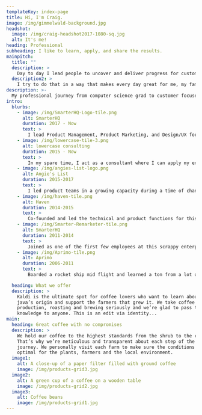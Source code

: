 ```yaml
---
templateKey: index-page
title: Hi, I'm Craig.
image: /img/gimmelwald-background.jpg
headshot:
  image: /img/craig-headshot2017-1080-sq.jpg
  alt: It's me!
heading: Professional
subheading: I like to learn, apply, and share the results.
mainpitch:
  title: ""
  description: >
    Day to day I lead people to uncover and deliver progress for customers in a way that grows and sustains the business we serve. 
  description2: >
    I try to do that in a way that makes every day great for me, my family, my colleagues, my community, and the world.
description: >-
  My professional journey from computer science grad to customer focused product leader:
intro:
  blurbs:
    - image: /img/SmarterHQ-Logo-tile.png
      alt: SmarterHQ
      duration: 2017 - Now
      text: >
        I lead Product Management, Product Marketing, and Design/UX for this enterprise focused personalization platform scale up. I've "boomeranged" back to work with some old friends, some new ones, and take on a new challenge for a company in a phase I hadn't experienced before targeting a market I cut my teeth in as an engineer but had not approached as a product person previously.
    - image: /img/lowercase-tile-3.png
      alt: lowercase consulting
      duration: 2015 - Now
      text: >
        In my spare time, I act as a consultant where I can apply my experience to help and we can learn together. I've consulted in many different capacities, but I really like to help align sales, marketing, finance, product, UX, tech, customer success, and even just day to day productivity and execution in a customer focused, business aware way.
    - image: /img/angies-list-logo.png
      alt: Angie's List
      duration: 2015-2017
      text: >
        I led product teams in a growing capacity during a time of change for Angie's List. First focusing on technical platform products for strategic partnerships, I expanded to take over the product teams for service providers and then eventually acquisition and retention for both sides of the marketplace. I led the technical integration team from the Angie's List side in a product capacity through the merger with Home Advisor to an on time launch.
    - image: /img/haven-tile.png
      alt: Haven
      duration: 2014-2015
      text: >
        Co-founded and led the technical and product functions for this consumer focused home management marketplace product. I built the core of the product from scratch and lead the product team after we raised 1M in seed funding, built and launched the initial version to the Indianapolis market and through the acquisition of our intellectual property and wind-down of the company.
    - image: /img/Smarter-Remarketer-tile.png
      alt: SmarterHQ
      duration: 2011-2014
      text: >
        Joined as one of the first few employees at this scrappy enterprise marketing automation startup then called SmarterRemarketer founded by ExactTarget and data science veterans with a huge vision. As an early engineer, I built core pieces of the product and started and scaled the dedicated technical implementation function as the company grew through closing its $8M series A round from Battery Ventures.
    - image: /img/Aprimo-tile.png
      alt: Aprimo
      duration: 2006-2011
      text: >
        Boarded a rocket ship mid flight and learned a ton from a lot of great and talented people. Worked as an engineer on several teams including the flagship MRM product and the reporting and analytics MPM product before moving to work on the first full fledged SAAS product Aprimo Marketing Studio up through the company's acquisition for $550M by Teradata.

  heading: What we offer
  description: >
    Kaldi is the ultimate spot for coffee lovers who want to learn about their
    java’s origin and support the farmers that grew it. We take coffee
    production, roasting and brewing seriously and we’re glad to pass that
    knowledge to anyone. This is an edit via identity...
main:
  heading: Great coffee with no compromises
  description: >
    We hold our coffee to the highest standards from the shrub to the cup.
    That’s why we’re meticulous and transparent about each step of the coffee’s
    journey. We personally visit each farm to make sure the conditions are
    optimal for the plants, farmers and the local environment.
  image1:
    alt: A close-up of a paper filter filled with ground coffee
    image: /img/products-grid3.jpg
  image2:
    alt: A green cup of a coffee on a wooden table
    image: /img/products-grid2.jpg
  image3:
    alt: Coffee beans
    image: /img/products-grid1.jpg
---
```

